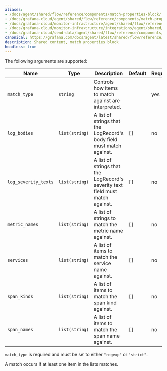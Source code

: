 ```yaml
---
aliases:
- /docs/agent/shared/flow/reference/components/match-properties-block/
- /docs/grafana-cloud/agent/shared/flow/reference/components/match-properties-block/
- /docs/grafana-cloud/monitor-infrastructure/agent/shared/flow/reference/components/match-properties-block/
- /docs/grafana-cloud/monitor-infrastructure/integrations/agent/shared/flow/reference/components/match-properties-block/
- /docs/grafana-cloud/send-data/agent/shared/flow/reference/components/match-properties-block/
canonical: https://grafana.com/docs/agent/latest/shared/flow/reference/components/match-properties-block/
description: Shared content, match properties block
headless: true
---
```


The following arguments are supported:

Name                 | Type           | Description                                                                    | Default | Required
---------------------|----------------|--------------------------------------------------------------------------------|---------|---------
`match_type`         | `string`       | Controls how items to match against are interpreted.                           |         | yes
`log_bodies`         | `list(string)` | A list of strings that the LogRecord's body field must match against.          | `[]`    | no
`log_severity_texts` | `list(string)` | A list of strings that the LogRecord's severity text field must match against. | `[]`    | no
`metric_names`       | `list(string)` | A list of strings to match the metric name against.                            | `[]`    | no
`services`           | `list(string)` | A list of items to match the service name against.                             | `[]`    | no
`span_kinds`         | `list(string)` | A list of items to match the span kind against.                                | `[]`    | no
`span_names`         | `list(string)` | A list of items to match the span name against.                                | `[]`    | no

`match_type` is required and must be set to either `"regexp"` or `"strict"`.

A match occurs if at least one item in the lists matches.

